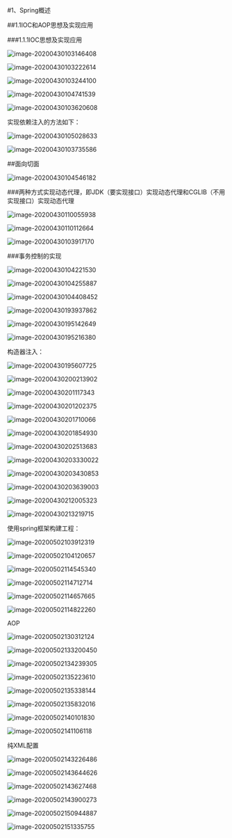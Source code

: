 #1、Spring概述

##1.1IOC和AOP思想及实现应用

###1.1.1IOC思想及实现应用

![image-20200430103146408](C:\Users\huan\AppData\Roaming\Typora\typora-user-images\image-20200430103146408.png)

![image-20200430103222614](C:\Users\huan\AppData\Roaming\Typora\typora-user-images\image-20200430103222614.png)

![image-20200430103244100](C:\Users\huan\AppData\Roaming\Typora\typora-user-images\image-20200430103244100.png)

![image-20200430104741539](C:\Users\huan\AppData\Roaming\Typora\typora-user-images\image-20200430104741539.png)

![image-20200430103620608](C:\Users\huan\AppData\Roaming\Typora\typora-user-images\image-20200430103620608.png)

实现依赖注入的方法如下：

![image-20200430105028633](C:\Users\huan\AppData\Roaming\Typora\typora-user-images\image-20200430105028633.png)



![image-20200430103735586](C:\Users\huan\AppData\Roaming\Typora\typora-user-images\image-20200430103735586.png)

##面向切面

![image-20200430104546182](C:\Users\huan\AppData\Roaming\Typora\typora-user-images\image-20200430104546182.png)







###两种方式实现动态代理，即JDK（要实现接口）实现动态代理和CGLIB（不用实现接口）实现动态代理

![image-20200430110055938](C:\Users\huan\AppData\Roaming\Typora\typora-user-images\image-20200430110055938.png)

![image-20200430110112664](C:\Users\huan\AppData\Roaming\Typora\typora-user-images\image-20200430110112664.png)





![image-20200430103917170](C:\Users\huan\AppData\Roaming\Typora\typora-user-images\image-20200430103917170.png)

###事务控制的实现

![image-20200430104221530](C:\Users\huan\AppData\Roaming\Typora\typora-user-images\image-20200430104221530.png)

![image-20200430104255887](C:\Users\huan\AppData\Roaming\Typora\typora-user-images\image-20200430104255887.png)

![image-20200430104408452](C:\Users\huan\AppData\Roaming\Typora\typora-user-images\image-20200430104408452.png)

![image-20200430193937862](C:\Users\huan\AppData\Roaming\Typora\typora-user-images\image-20200430193937862.png)

![image-20200430195142649](C:\Users\huan\AppData\Roaming\Typora\typora-user-images\image-20200430195142649.png)

![image-20200430195216380](C:\Users\huan\AppData\Roaming\Typora\typora-user-images\image-20200430195216380.png)

构造器注入：

![image-20200430195607725](C:\Users\huan\AppData\Roaming\Typora\typora-user-images\image-20200430195607725.png)

![image-20200430200213902](C:\Users\huan\AppData\Roaming\Typora\typora-user-images\image-20200430200213902.png)

![image-20200430201117343](C:\Users\huan\AppData\Roaming\Typora\typora-user-images\image-20200430201117343.png)

![image-20200430201202375](C:\Users\huan\AppData\Roaming\Typora\typora-user-images\image-20200430201202375.png)

![image-20200430201710066](C:\Users\huan\AppData\Roaming\Typora\typora-user-images\image-20200430201710066.png)

![image-20200430201854930](C:\Users\huan\AppData\Roaming\Typora\typora-user-images\image-20200430201854930.png)

![image-20200430202513683](C:\Users\huan\AppData\Roaming\Typora\typora-user-images\image-20200430202513683.png)

![image-20200430203330022](C:\Users\huan\AppData\Roaming\Typora\typora-user-images\image-20200430203330022.png)

![image-20200430203430853](C:\Users\huan\AppData\Roaming\Typora\typora-user-images\image-20200430203430853.png)

![image-20200430203639003](C:\Users\huan\AppData\Roaming\Typora\typora-user-images\image-20200430203639003.png)

![image-20200430212005323](C:\Users\huan\AppData\Roaming\Typora\typora-user-images\image-20200430212005323.png)

![image-20200430213219715](C:\Users\huan\AppData\Roaming\Typora\typora-user-images\image-20200430213219715.png)

使用spring框架构建工程：

![image-20200502103912319](C:\Users\huan\AppData\Roaming\Typora\typora-user-images\image-20200502103912319.png)

![image-20200502104120657](C:\Users\huan\AppData\Roaming\Typora\typora-user-images\image-20200502104120657.png)

![image-20200502114545340](C:\Users\huan\AppData\Roaming\Typora\typora-user-images\image-20200502114545340.png)

![image-20200502114712714](C:\Users\huan\AppData\Roaming\Typora\typora-user-images\image-20200502114712714.png)

![image-20200502114657665](C:\Users\huan\AppData\Roaming\Typora\typora-user-images\image-20200502114657665.png)

![image-20200502114822260](C:\Users\huan\AppData\Roaming\Typora\typora-user-images\image-20200502114822260.png)

AOP

![image-20200502130312124](C:\Users\huan\AppData\Roaming\Typora\typora-user-images\image-20200502130312124.png)



![image-20200502133200450](C:\Users\huan\AppData\Roaming\Typora\typora-user-images\image-20200502133200450.png)

![image-20200502134239305](C:\Users\huan\AppData\Roaming\Typora\typora-user-images\image-20200502134239305.png)

![image-20200502135223610](C:\Users\huan\AppData\Roaming\Typora\typora-user-images\image-20200502135223610.png)

![image-20200502135338144](C:\Users\huan\AppData\Roaming\Typora\typora-user-images\image-20200502135338144.png)

![image-20200502135832016](C:\Users\huan\AppData\Roaming\Typora\typora-user-images\image-20200502135832016.png)

![image-20200502140101830](C:\Users\huan\AppData\Roaming\Typora\typora-user-images\image-20200502140101830.png)

![image-20200502141106118](C:\Users\huan\AppData\Roaming\Typora\typora-user-images\image-20200502141106118.png)

纯XML配置

![image-20200502143226486](C:\Users\huan\AppData\Roaming\Typora\typora-user-images\image-20200502143226486.png)

![image-20200502143644626](C:\Users\huan\AppData\Roaming\Typora\typora-user-images\image-20200502143644626.png)

![image-20200502143627468](C:\Users\huan\AppData\Roaming\Typora\typora-user-images\image-20200502143627468.png)

![image-20200502143900273](C:\Users\huan\AppData\Roaming\Typora\typora-user-images\image-20200502143900273.png)

![image-20200502150944887](C:\Users\huan\AppData\Roaming\Typora\typora-user-images\image-20200502150944887.png)

![image-20200502151335755](C:\Users\huan\AppData\Roaming\Typora\typora-user-images\image-20200502151335755.png)







